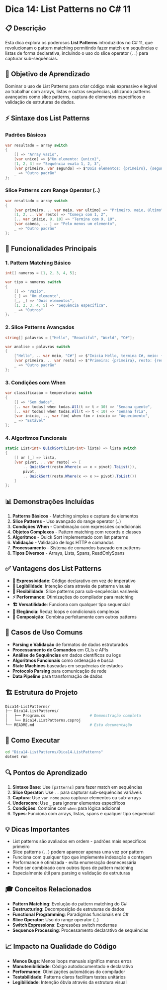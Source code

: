 # Dica 14: List Patterns no C# 11

## 📋 Descrição

Esta dica explora os poderosos **List Patterns** introduzidos no C# 11, que revolucionam o pattern matching permitindo fazer match em sequências e listas de forma declarativa, incluindo o uso do slice operator (`..`) para capturar sub-sequências.

## 🎯 Objetivo de Aprendizado

Dominar o uso de List Patterns para criar código mais expressivo e legível ao trabalhar com arrays, listas e outras sequências, utilizando patterns avançados como slice patterns, captura de elementos específicos e validação de estruturas de dados.

## ⚡ Sintaxe dos List Patterns

### Padrões Básicos

```csharp
var resultado = array switch
{
    [] => "Array vazio",
    [var unico] => $"Um elemento: {unico}",
    [1, 2, 3] => "Sequência exata 1, 2, 3",
    [var primeiro, var segundo] => $"Dois elementos: {primeiro}, {segundo}",
    _ => "Outro padrão"
};
```

### Slice Patterns com Range Operator (..)

```csharp
var resultado = array switch
{
    [var primeiro, .. var meio, var ultimo] => "Primeiro, meio, último",
    [1, 2, .. var resto] => "Começa com 1, 2",
    [.. var inicio, 9, 10] => "Termina com 9, 10",
    [var cabeca, .. ] => "Pelo menos um elemento",
    _ => "Outro padrão"
};
```

## 🔧 Funcionalidades Principais

### 1. **Pattern Matching Básico**

```csharp
int[] numeros = [1, 2, 3, 4, 5];

var tipo = numeros switch
{
    [] => "Vazio",
    [_] => "Um elemento",
    [_, _] => "Dois elementos", 
    [1, 2, 3, 4, 5] => "Sequência específica",
    _ => "Outros"
};
```

### 2. **Slice Patterns Avançados**

```csharp
string[] palavras = ["Hello", "Beautiful", "World", "C#"];

var analise = palavras switch
{
    ["Hello", .. var meio, "C#"] => $"Inicia Hello, termina C#, meio: {meio.Length}",
    [var primeira, .. var resto] => $"Primeira: {primeira}, resto: {resto.Length}",
    _ => "Outro padrão"
};
```

### 3. **Condições com When**

```csharp
var classificacao = temperaturas switch
{
    [] => "Sem dados",
    [.. var todas] when todas.All(t => t > 30) => "Semana quente",
    [.. var todas] when todas.All(t => t < 10) => "Semana fria",
    [var inicio, .., var fim] when fim > inicio => "Aquecimento",
    _ => "Estável"
};
```

### 4. **Algoritmos Funcionais**

```csharp
static List<int> QuickSort(List<int> lista) => lista switch
{
    [] or [_] => lista,
    [var pivot, .. var resto] => [
        .. QuickSort(resto.Where(x => x < pivot).ToList()),
        pivot,
        .. QuickSort(resto.Where(x => x >= pivot).ToList())
    ]
};
```

## 📊 Demonstrações Incluídas

1. **Patterns Básicos** - Matching simples e captura de elementos
2. **Slice Patterns** - Uso avançado do range operator (..)
3. **Condições When** - Combinação com expressões condicionais
4. **Objetos Complexos** - Pattern matching com records e classes
5. **Algoritmos** - Quick Sort implementado com list patterns
6. **Validação** - Validação de logs HTTP e comandos
7. **Processamento** - Sistema de comandos baseado em patterns
8. **Tipos Diversos** - Arrays, Lists, Spans, ReadOnlySpans

## ✅ Vantagens dos List Patterns

- **🎯 Expressividade**: Código declarativo em vez de imperativo
- **📖 Legibilidade**: Intenção clara através de patterns visuais
- **🔧 Flexibilidade**: Slice patterns para sub-sequências variáveis
- **⚡ Performance**: Otimizações do compilador para matching
- **🏗️ Versatilidade**: Funciona com qualquer tipo sequencial
- **🎨 Elegância**: Reduz loops e condicionais complexas
- **🔄 Composição**: Combina perfeitamente com outros patterns

## 🎯 Casos de Uso Comuns

- **Parsing e Validação** de formatos de dados estruturados
- **Processamento de Comandos** em CLIs e APIs
- **Análise de Sequências** em dados científicos ou logs
- **Algoritmos Funcionais** como ordenação e busca
- **State Machines** baseadas em sequências de estados
- **Protocolo Parsing** para comunicação de rede
- **Data Pipeline** para transformação de dados

## 🏗️ Estrutura do Projeto

```bash
Dica14-ListPatterns/
├── Dica14.ListPatterns/
│   ├── Program.cs                    # Demonstração completa
│   └── Dica14.ListPatterns.csproj
└── README.md                         # Esta documentação
```

## 🚀 Como Executar

```bash
cd "Dica14-ListPatterns/Dica14.ListPatterns"
dotnet run
```

## 🔍 Pontos de Aprendizado

1. **Sintaxe Base**: Use `[patterns]` para fazer match em sequências
2. **Slice Operator**: Use `..` para capturar sub-sequências variáveis
3. **Captura**: Use `var nome` para capturar elementos ou sub-arrays
4. **Underscore**: Use `_` para ignorar elementos específicos
5. **Condições**: Combine com `when` para lógica adicional
6. **Types**: Funciona com arrays, listas, spans e qualquer tipo sequencial

## 💡 Dicas Importantes

- List patterns são avaliados em ordem - padrões mais específicos primeiro
- Slice patterns (`..`) podem aparecer apenas uma vez por pattern
- Funciona com qualquer tipo que implemente indexação e contagem
- Performance é otimizada - evita enumeração desnecessária
- Pode ser combinado com outros tipos de pattern matching
- Especialmente útil para parsing e validação de estruturas

## 🎓 Conceitos Relacionados

- **Pattern Matching**: Evolução do pattern matching do C#
- **Destructuring**: Decomposição de estruturas de dados
- **Functional Programming**: Paradigmas funcionais em C#
- **Slice Operator**: Uso do range operator (..) 
- **Switch Expressions**: Expressões switch modernas
- **Sequence Processing**: Processamento declarativo de sequências

## 📈 Impacto na Qualidade do Código

- **Menos Bugs**: Menos loops manuais significa menos erros
- **Manutenibilidade**: Código autodocumentado e declarativo  
- **Performance**: Otimizações automáticas do compilador
- **Testabilidade**: Patterns claros facilitam testes unitários
- **Legibilidade**: Intenção óbvia através da estrutura visual
